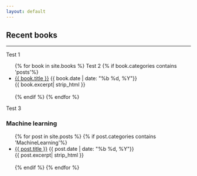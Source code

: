 ```yaml
---
layout: default
---
```

## Recent books
- - -
Test 1
<ul>
{% for book in site.books %}
    Test 2
    {% if book.categories contains 'posts'%}
        <li>
        <a href="{{ book.url }}">{{ book.title }}</a> <tab></tab>{{ book.date | date: "%b %d, %Y"}}
        <br>
        {{ book.excerpt| strip_html }}
        <br><br>
        </li>
    {% endif %}
{% endfor %}
</ul>

Test 3
### Machine learning
<ul>
{% for post in site.posts %}
    {% if post.categories contains 'MachineLearning'%}
        <li>
        <a href="{{ post.url }}">{{ post.title }}</a> <tab></tab>{{ post.date | date: "%b %d, %Y"}}
        <br>
        {{ post.excerpt| strip_html }}
        <br><br>
        </li>
    {% endif %}
{% endfor %}
</ul>
